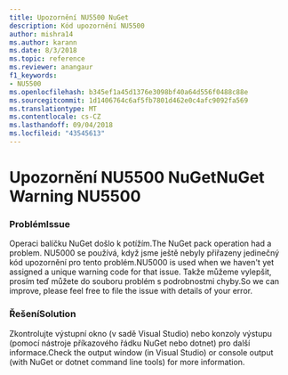 ```yaml
---
title: Upozornění NU5500 NuGet
description: Kód upozornění NU5500
author: mishra14
ms.author: karann
ms.date: 8/3/2018
ms.topic: reference
ms.reviewer: anangaur
f1_keywords:
- NU5500
ms.openlocfilehash: b345ef1a45d1376e3098bf40a64d556f0488c88e
ms.sourcegitcommit: 1d1406764c6af5fb7801d462e0c4afc9092fa569
ms.translationtype: MT
ms.contentlocale: cs-CZ
ms.lasthandoff: 09/04/2018
ms.locfileid: "43545613"
---
```

# <a name="nuget-warning-nu5500"></a><span data-ttu-id="d9292-103">Upozornění NU5500 NuGet</span><span class="sxs-lookup"><span data-stu-id="d9292-103">NuGet Warning NU5500</span></span>

### <a name="issue"></a><span data-ttu-id="d9292-104">Problém</span><span class="sxs-lookup"><span data-stu-id="d9292-104">Issue</span></span>

<span data-ttu-id="d9292-105">Operaci balíčku NuGet došlo k potížím.</span><span class="sxs-lookup"><span data-stu-id="d9292-105">The NuGet pack operation had a problem.</span></span> <span data-ttu-id="d9292-106">NU5000 se používá, když jsme ještě nebyly přiřazeny jedinečný kód upozornění pro tento problém.</span><span class="sxs-lookup"><span data-stu-id="d9292-106">NU5000 is used when we haven't yet assigned a unique warning code for that issue.</span></span> <span data-ttu-id="d9292-107">Takže můžeme vylepšit, prosím teď můžete do souboru problém s podrobnostmi chyby.</span><span class="sxs-lookup"><span data-stu-id="d9292-107">So we can improve, please feel free to file the issue with details of your error.</span></span>


### <a name="solution"></a><span data-ttu-id="d9292-108">Řešení</span><span class="sxs-lookup"><span data-stu-id="d9292-108">Solution</span></span>

<span data-ttu-id="d9292-109">Zkontrolujte výstupní okno (v sadě Visual Studio) nebo konzoly výstupu (pomocí nástroje příkazového řádku NuGet nebo dotnet) pro další informace.</span><span class="sxs-lookup"><span data-stu-id="d9292-109">Check the output window (in Visual Studio) or console output (with NuGet or dotnet command line tools) for more information.</span></span>


